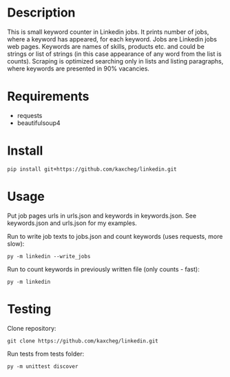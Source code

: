 # Description
This is small keyword counter in Linkedin jobs. It prints number of jobs, where a keyword has appeared, for each keyword. Jobs are Linkedin jobs web pages. Keywords are names of skills, products etc. and could be strings or list of strings (in this case appearance of any word from the list is counts). 
Scraping is optimized searching only in lists and listing paragraphs, where keywords are presented in 90% vacancies.

# Requirements
- requests
- beautifulsoup4

# Install
```
pip install git+https://github.com/kaxcheg/linkedin.git
```
# Usage
Put job pages urls in urls.json and keywords in keywords.json. See keywords.json and urls.json for my examples.

Run to write job texts to jobs.json and count keywords (uses requests, more slow):
```
py -m linkedin --write_jobs
```
Run to count keywords in previously written file (only counts - fast):
```
py -m linkedin
```
# Testing
Clone repository:
```
git clone https://github.com/kaxcheg/linkedin.git
```
Run tests from tests folder:
```
py -m unittest discover
```